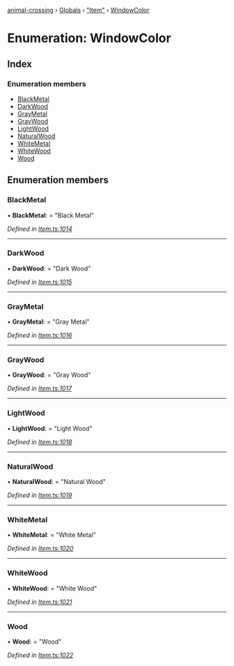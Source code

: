 [animal-crossing](../README.md) › [Globals](../globals.md) › ["Item"](../modules/_item_.md) › [WindowColor](_item_.windowcolor.md)

# Enumeration: WindowColor

## Index

### Enumeration members

* [BlackMetal](_item_.windowcolor.md#blackmetal)
* [DarkWood](_item_.windowcolor.md#darkwood)
* [GrayMetal](_item_.windowcolor.md#graymetal)
* [GrayWood](_item_.windowcolor.md#graywood)
* [LightWood](_item_.windowcolor.md#lightwood)
* [NaturalWood](_item_.windowcolor.md#naturalwood)
* [WhiteMetal](_item_.windowcolor.md#whitemetal)
* [WhiteWood](_item_.windowcolor.md#whitewood)
* [Wood](_item_.windowcolor.md#wood)

## Enumeration members

###  BlackMetal

• **BlackMetal**: = "Black Metal"

*Defined in [Item.ts:1014](https://github.com/Norviah/animal-crossing/blob/da8caaf/module/types/Item.ts#L1014)*

___

###  DarkWood

• **DarkWood**: = "Dark Wood"

*Defined in [Item.ts:1015](https://github.com/Norviah/animal-crossing/blob/da8caaf/module/types/Item.ts#L1015)*

___

###  GrayMetal

• **GrayMetal**: = "Gray Metal"

*Defined in [Item.ts:1016](https://github.com/Norviah/animal-crossing/blob/da8caaf/module/types/Item.ts#L1016)*

___

###  GrayWood

• **GrayWood**: = "Gray Wood"

*Defined in [Item.ts:1017](https://github.com/Norviah/animal-crossing/blob/da8caaf/module/types/Item.ts#L1017)*

___

###  LightWood

• **LightWood**: = "Light Wood"

*Defined in [Item.ts:1018](https://github.com/Norviah/animal-crossing/blob/da8caaf/module/types/Item.ts#L1018)*

___

###  NaturalWood

• **NaturalWood**: = "Natural Wood"

*Defined in [Item.ts:1019](https://github.com/Norviah/animal-crossing/blob/da8caaf/module/types/Item.ts#L1019)*

___

###  WhiteMetal

• **WhiteMetal**: = "White Metal"

*Defined in [Item.ts:1020](https://github.com/Norviah/animal-crossing/blob/da8caaf/module/types/Item.ts#L1020)*

___

###  WhiteWood

• **WhiteWood**: = "White Wood"

*Defined in [Item.ts:1021](https://github.com/Norviah/animal-crossing/blob/da8caaf/module/types/Item.ts#L1021)*

___

###  Wood

• **Wood**: = "Wood"

*Defined in [Item.ts:1022](https://github.com/Norviah/animal-crossing/blob/da8caaf/module/types/Item.ts#L1022)*
